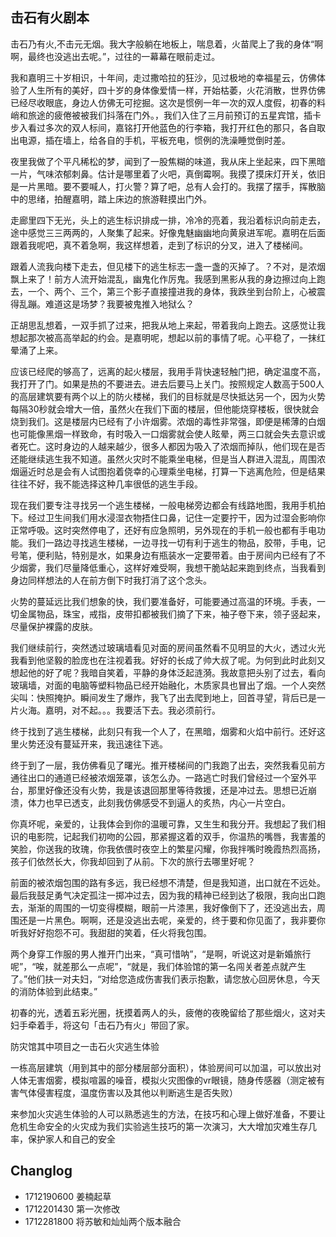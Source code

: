 ## 击石有火剧本

击石乃有火,不击元无烟。我大字般躺在地板上，喘息着，火苗爬上了我的身体“啊啊，最终也没逃出去呢。”，过往的一幕幕在眼前走过。

我和嘉明三十岁相识，十年间，走过撒哈拉的狂沙，见过极地的幸福星云，仿佛体验了人生所有的美好，四十岁的身体像爱情一样，开始枯萎，火花消散，世界仿佛已经尽收眼底，身边人仿佛无可挖掘。这次是惯例一年一次的双人度假，初春的料峭和旅途的疲倦被被我们抖落在门外。，我们入住了三月前预订的五星宾馆，插卡步入看过多次的双人标间，嘉铭打开他蓝色的行李箱，我打开红色的那只，各自取出电源，插在墙上，给各自的手机，平板充电，惯例的洗澡睡觉倒时差。

夜里我做了个平凡稀松的梦，闻到了一股焦糊的味道，我从床上坐起来，四下黑暗一片，气味浓郁刺鼻。估计是哪里着了火吧，真倒霉啊。我摸了摸床灯开关，依旧是一片黑暗。要不要喊人，打火警？算了吧，总有人会打的。我摆了摆手，挥散脑中的思绪，拍醒嘉明，踏上床边的旅游鞋摸出门外。

走廊里四下无光，头上的逃生标识排成一排，冷冷的亮着，我沿着标识向前走去，途中感觉三三两两的，人聚集了起来。好像鬼魅幽幽地向黄泉进军呢。嘉明在后面跟着我呢吧，真不着急啊，我这样想着，走到了标识的分叉，进入了楼梯间。

跟着人流我向楼下走去，但见楼下的逃生标志一盏一盏的灭掉了。？不对，是浓烟飘上来了！前方人流开始混乱，幽鬼化作厉鬼。我感到黑影从我的身边擦过向上跑去，一个、两个、三个，第三个影子直接撞进我的身体，我跌坐到台阶上，心被震得乱蹦。难道这是场梦？我要被鬼推入地狱么？

正胡思乱想着，一双手抓了过来，把我从地上来起，带着我向上跑去。这感觉让我想起那次被高高举起的约会。是嘉明呢，想起以前的事情了呢。心平稳了，一抹红晕涌了上来。

应该已经爬的够高了，远离的起火楼层，我用手背快速轻触门把，确定温度不高，我打开了门。如果是热的不要进去。进去后要马上关门。按照规定人数高于500人的高层建筑要有两个以上的防火楼梯，我们的目标就是尽快抵达另一个，因为火势每隔30秒就会增大一倍，虽然火在我们下面的楼层，但他能烧穿楼板，很快就会烧到我们。这是楼层内已经有了小许烟雾。浓烟的毒性非常强，即便是稀薄的白烟也可能像黑烟一样致命，有时吸入一口烟雾就会使人眩晕，两三口就会失去意识或者死亡。这时身边的人越来越少，很多人都因为吸入了浓烟而掉队，他们现在是否还能继续逃生我不知道。虽然火灾时不能乘坐电梯，但是当人群进入混乱，周围浓烟逼近时总是会有人试图抱着侥幸的心理乘坐电梯，打算一下逃离危险，但是结果往往不好，我不能选择这种几率很低的逃生手段。

现在我们要专注寻找另一个逃生楼梯，一般电梯旁边都会有线路地图，我用手机拍下。经过卫生间我们用水浸湿衣物捂住口鼻，记住一定要拧干，因为过湿会影响你正常呼吸。这时突然停电了，还好有应急照明，另外现在的手机一般也都有手电功能。我们一路边寻找逃生楼梯，一边寻找一切有利于逃生的物品，胶带，手电，记号笔，便利贴，特别是水，如果身边有瓶装水一定要带着。由于房间内已经有了不少烟雾，我们尽量降低重心，这样好难受啊，我想干脆站起来跑到终点，当我看到身边同样想法的人在前方倒下时我打消了这个念头。

火势的蔓延远比我们想象的快，我们要准备好，可能要通过高温的环境。手表，一切金属物品，珠宝，戒指，皮带扣都被我们摘了下来，袖子卷下来，领子竖起来，尽量保护裸露的皮肤。

我们继续前行，突然透过玻璃墙看见对面的房间虽然看不见明显的大火，透过火光我看到他坚毅的脸庞也在注视着我。好好的长成了帅大叔了呢。为何到此时此刻又想起他的好了呢？我暗自笑着，平静的身体泛起涟漪。我故意把头别了过去，看向玻璃墙，对面的电脑等塑料物品已经开始融化，木质家具也冒出了烟。一个人突然尖叫：快照掩护。瞬间发生了爆炸，我飞了出去爬到地上，回首寻望，背后已是一片火海。嘉明，对不起。。。我要活下去。我必须前行。

终于找到了逃生楼梯，此刻只有我一个人了，在黑暗，烟雾和火焰中前行。还好这里火势还没有蔓延开来，我迅速往下逃。

终于到了一层，我仿佛看见了曙光。推开楼梯间的门我跑了出去，突然我看见前方通往出口的通道已经被浓烟笼罩，该怎么办。一路逃亡时我们曾经过一个室外平台，那里好像还没有火势，我是该退回那里等待救援，还是冲过去。思想已近崩溃，体力也早已透支，此刻我仿佛感受不到逼人的炙热，内心一片空白。

你真坏呢，亲爱的，让我体会到你的温暖可靠，又生生和我分开。我想起了我们相识的电影院，记起我们初吻的公园，那紧握这着的双手，你温热的嘴唇，我害羞的笑脸，你送我的玫瑰，你我依偎时夜空上的繁星闪耀，你我拌嘴时晚霞热烈高扬，孩子们依然长大，你我却回到了从前。下次的旅行去哪里好呢？

前面的被浓烟包围的路有多远，我已经想不清楚，但是我知道，出口就在不远处。最后我鼓足勇气决定孤注一掷冲过去，因为我的精神已经到达了极限，我向出口跑去，渐渐的周围的一切变得模糊，眼前一片漆黑，我好像倒下了，还没逃出去，周围还是一片黑色。啊啊，还是没逃出去呢，亲爱的，终于要和你见面了，我非要你听我好好抱怨不可。我甜甜的笑着，任火将我包围。

两个身穿工作服的男人推开门出来，“真可惜呐”，“是啊，听说这对是新婚旅行呢”，“唉，就差那么一点呢”，“就是，我们体验馆的第一名闯关者差点就产生了。”他们扶一对夫妇，“对给您造成伤害我们表示抱歉，请您放心回房休息，今天的消防体验到此结束。”

初春的光，透着五彩光圈，抚摸着两人的头，疲倦的夜晚留给了那些烟火，这对夫妇手牵着手，将这句「击石乃有火」带回了家。

防灾馆其中项目之一击石火灾逃生体验

一栋高层建筑（用到其中的部分楼层部分面积），体验房间可以加温，可以放出对人体无害烟雾，模拟喧嚣的噪音，模拟火灾图像的vr眼镜，随身传感器（测定被有害气体侵害程度，温度伤害以及其他以判断逃生是否失败）

来参加火灾逃生体验的人可以熟悉逃生的方法，在技巧和心理上做好准备，不要让危机生命安全的火灾成为我们实验逃生技巧的第一次演习，大大增加灾难生存几率，保护家人和自己的安全

## Changlog
- 1712190600 姜楠起草
- 1712201430 第一次修改
- 1712281800 将苏敏和灿灿两个版本融合
